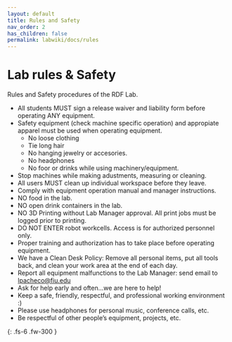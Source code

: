 ```yaml
---
layout: default
title: Rules and Safety
nav_order: 2
has_children: false
permalink: labwiki/docs/rules
---
```


# Lab rules & Safety

Rules and Safety procedures of the RDF Lab.

- All students MUST sign a release waiver and liability form before operating ANY equipment.
- Safety equipment (check machine specific operation) and appropiate apparel must be used when operating equipment.
    - No loose clothing
    - Tie long hair
    - No hanging jewelry or accesories. 
    - No headphones
    - No foor or drinks while using machinery/equipment.
- Stop machines while making adustments, measuring or cleaning. 
- All users MUST clean up individual workspace before they leave. 
- Comply with equipment operation manual and manager instructions.
- NO food in the lab.
- NO open drink containers in the lab. 
- NO 3D Printing without Lab Manager approval. All print jobs must be logged prior to printing.
- DO NOT ENTER robot workcells. Access is for authorized personnel only.
- Proper training and authorization has to take place before operating equipment. 
- We have a Clean Desk Policy: Remove all personal items, put all tools back, and clean your work area at the end of each day.
- Report all equipment malfunctions to the Lab Manager: send email to lpacheco@fiu.edu
- Ask for help early and often...we are here to help!
- Keep a safe, friendly, respectful, and professional working environment :) 
- Please use headphones for personal music, conference calls, etc.
- Be respectful of other people’s equipment, projects, etc.


{: .fs-6 .fw-300 }
